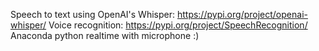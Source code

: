 Speech to text using OpenAI's Whisper: https://pypi.org/project/openai-whisper/
Voice recognition: https://pypi.org/project/SpeechRecognition/
Anaconda
python
realtime with microphone :)